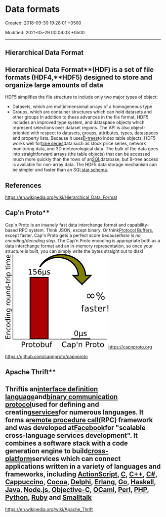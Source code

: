 # Data formats

Created: 2018-09-30 19:28:01 +0500

Modified: 2021-05-29 00:06:03 +0500

---

## Hierarchical Data Format

## Hierarchical Data Format**(**HDF**) is a set of file formats (**HDF4**,**HDF5) designed to store and organize large amounts of data

HDF5 simplifies the file structure to include only two major types of object:

- Datasets, which are multidimensional arrays of a homogeneous type
- Groups, which are container structures which can hold datasets and other groups
In addition to these advances in the file format, HDF5 includes an improved type system, and dataspace objects which represent selections over dataset regions. The API is also object-oriented with respect to datasets, groups, attributes, types, dataspaces and property lists.
Because it uses[B-trees](https://en.wikipedia.org/wiki/B-trees)to index table objects, HDF5 works well for[time series](https://en.wikipedia.org/wiki/Time_series)data such as stock price series, network monitoring data, and 3D meteorological data. The bulk of the data goes into straightforward arrays (the table objects) that can be accessed much more quickly than the rows of an[SQL](https://en.wikipedia.org/wiki/SQL)database, but B-tree access is available for non-array data. The HDF5 data storage mechanism can be simpler and faster than an SQL[star schema](https://en.wikipedia.org/wiki/Star_schema).

## References

<https://en.wikipedia.org/wiki/Hierarchical_Data_Format>

## Cap'n Proto**

Cap'n Proto is an insanely fast data interchange format and capability-based RPC system. Think JSON, except binary. Or think[Protocol Buffers](http://protobuf.googlecode.com/), except faster.
Cap'n Proto gets a perfect score because*there is no encoding/decoding step*. The Cap'n Proto encoding is appropriate both as a data interchange format and an in-memory representation, so once your structure is built, you can simply write the bytes straight out to disk!
![image](media/Data-formats-image1.png)<https://capnproto.org>

<https://github.com/capnproto/capnproto>

## Apache Thrift**

## Thriftis an[interface definition language](https://en.wikipedia.org/wiki/Interface_definition_language)and[binary communication protocol](https://en.wikipedia.org/wiki/Binary_protocol)used for defining and creating[services](https://en.wikipedia.org/wiki/Service_(systems_architecture))for numerous languages. It forms a[remote procedure call](https://en.wikipedia.org/wiki/Remote_procedure_call)(RPC) framework and was developed at[Facebook](https://en.wikipedia.org/wiki/Facebook)for "scalable cross-language services development". It combines a software stack with a code generation engine to build[cross-platform](https://en.wikipedia.org/wiki/Cross-platform)services which can connect applications written in a variety of languages and frameworks, including [ActionScript](https://en.wikipedia.org/wiki/ActionScript), [C](https://en.wikipedia.org/wiki/C_(programming_language)), [C++](https://en.wikipedia.org/wiki/C%2B%2B), [C#](https://en.wikipedia.org/wiki/C_Sharp_(programming_language)), [Cappuccino](https://en.wikipedia.org/wiki/Cappuccino_(application_development_framework)), [Cocoa](https://en.wikipedia.org/wiki/Cocoa_(API)), [Delphi](https://en.wikipedia.org/wiki/Embarcadero_Delphi), [Erlang](https://en.wikipedia.org/wiki/Erlang_(programming_language)), [Go](https://en.wikipedia.org/wiki/Go_(programming_language)), [Haskell](https://en.wikipedia.org/wiki/Haskell_(programming_language)), [Java](https://en.wikipedia.org/wiki/Java_(programming_language)), [Node.js](https://en.wikipedia.org/wiki/Node.js), [Objective-C](https://en.wikipedia.org/wiki/Objective-C), [OCaml](https://en.wikipedia.org/wiki/OCaml), [Perl](https://en.wikipedia.org/wiki/Perl), [PHP](https://en.wikipedia.org/wiki/PHP), [Python](https://en.wikipedia.org/wiki/Python_(programming_language)), [Ruby](https://en.wikipedia.org/wiki/Ruby_(programming_language)) and [Smalltalk](https://en.wikipedia.org/wiki/Smalltalk)

<https://en.wikipedia.org/wiki/Apache_Thrift>
